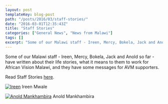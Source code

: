 ```yaml
---
layout: post
templateKey: blog-post
path: "/posts/2016/03/staff-stories/"
date: "2016-03-01T12:35:43Z"
title: "Staff Stories"
categories: ["General News", "News from Malawi"]
tags: []
excerpt: "Some of our Malawi staff - Ireen, Mercy, Bokela, Jack and Anold so far - have written about their l..."
---
```


Some of our Malawi staff - Ireen, Mercy, Bokela, Jack and Anold so far - have written about their life stories, what it means to them to work for African Vision Malawi, and they have some messages for AVM supporters.

Read Staff Stories [here](http://www.africanvision.org.uk/about-us/team/#staffstories).

[![Ireen](http://www.africanvision.org.uk/africa-vision-news/wp-content/uploads/2015/11/Ireen-for-website-283x300.jpg)](http://www.africanvision.org.uk/africa-vision-news/wp-content/uploads/2015/11/Ireen-for-website.jpg) Ireen Mwale

[![Anold Mankhambira](http://www.africanvision.org.uk/africa-vision-news/wp-content/uploads/2015/11/Anold-for-website-285x300.jpg)](http://www.africanvision.org.uk/africa-vision-news/wp-content/uploads/2015/11/Anold-for-website.jpg) Anold Mankhambira
